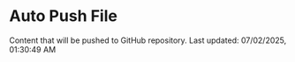 # Auto Push File

Content that will be pushed to GitHub repository.
Last updated: 07/02/2025, 01:30:49 AM